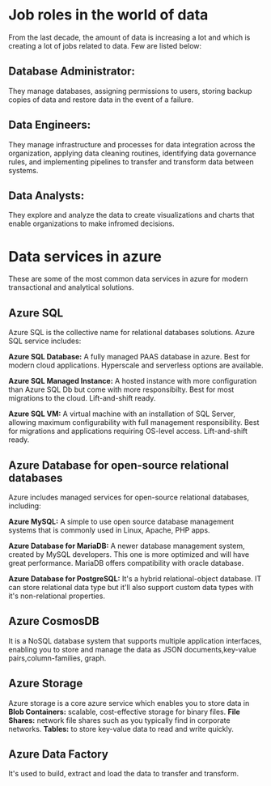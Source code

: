 # Job roles in the world of data

From the last decade, the amount of data is increasing a lot and which is creating a lot of jobs related to data. Few are listed below:

## Database Administrator:

They manage databases, assigning permissions to users, storing backup copies of data and restore data in the event of a failure.

## Data Engineers:

They manage infrastructure and processes for data integration across the organization, applying data cleaning routines, identifying data governance rules, and implementing pipelines to transfer and transform data between systems.

## Data Analysts:

They explore and analyze the data to create visualizations and charts that enable organizations to make infromed decisions.

# Data services in azure

These are some of the most common data services in azure for modern transactional and analytical solutions.

## Azure SQL

Azure SQL is the collective name for relational databases solutions. Azure SQL service includes:

**Azure SQL Database:** A fully managed PAAS database in azure. Best for modern cloud applications. Hyperscale and serverless options are available.

**Azure SQL Managed Instance:** A hosted instance with more configuration than Azure SQL Db but come with more responsibilty. Best for most migrations to the cloud. Lift-and-shift ready.

**Azure SQL VM:** A virtual machine with an installation of SQL Server, allowing maximum configurability with full management responsibility. Best for migrations and applications requiring OS-level access. Lift-and-shift ready.

## Azure Database for open-source relational databases

Azure includes managed services for open-source relational databases, including:

**Azure MySQL:** A simple to use open source database management systems that is commonly used in Linux, Apache, PHP apps.

**Azure Database for MariaDB:** A newer database management system, created by MySQL developers. This one is more optimized and will have great performance. MariaDB offers compatibility with oracle database.

**Azure Database for PostgreSQL:** It's a hybrid relational-object database. IT can store relational data type but it'll also support custom data types with it's non-relational properties.

## Azure CosmosDB

It is a NoSQL database system that supports multiple application interfaces, enabling you to store and manage the data as JSON documents,key-value pairs,column-families, graph.

## Azure Storage

Azure storage is a core azure service which enables you to store data in
**Blob Containers:** scalable, cost-effective storage for binary files.
**File Shares:** network file shares such as you typically find in corporate networks.
**Tables:** to store key-value data to read and write quickly.

## Azure Data Factory

It's used to build, extract and load the data to transfer and transform.
